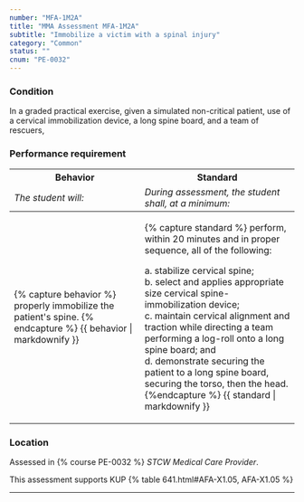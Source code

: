 ```yaml
---
number: "MFA-1M2A"
title: "MMA Assessment MFA-1M2A"
subtitle: "Immobilize a victim with a spinal injury"
category: "Common"
status: ""
cnum: "PE-0032"
---
```

### Condition

In a graded practical exercise, given a simulated non-critical patient, use of a cervical immobilization device, a long spine board, and a team of  rescuers,

### Performance requirement 

<table width='100%' class='Guidelines'>
 <thead>
 <tr>
     <th class='thirty'>Behavior</th>
     <th class='seventy'>Standard</th>
 </tr>
 <tr>
     <td><em>The student will:</em></td>
     <td><em>During assessment, the student shall, at a minimum:</em></td>
 </tr>
 </thead>
 <tbody>
 

<tr><td>

{% capture behavior %}
 properly immobilize the patient's spine.
{% endcapture %}
{{ behavior | markdownify }}

</td><td>

{% capture standard %}
perform, within 20 minutes and in proper sequence, all of the following:

a. stabilize cervical spine;  
b. select and applies appropriate size cervical spine-immobilization device;  
c. maintain cervical alignment and traction while directing a team performing a log-roll onto a long spine board; and  
d. demonstrate securing the patient to a long spine board, securing the torso, then the head.
{%endcapture %}
{{ standard | markdownify }}

</td></tr>



 </tbody>
 </table>

### Location

Assessed in  {% course  PE-0032 %}  *STCW Medical Care Provider*.

This assessment supports KUP {% table 641.html#AFA-X1.05, AFA-X1.05 %}

***

